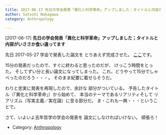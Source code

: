 ```yaml
---
title: 2017-06-17 先日の学会発表「異化と科学革命」アップしました；タイトルと内容がいささか食い違ってます
author: Satoshi Nakagawa
category: Anthropology

---
```


[2017-06-17] **先日の学会発表「異化と科学革命」アップしました；タイトルと内容がいささか食い違ってます** 

 先日 2017-05-27 学会で発表した論文を
とりあえず完成させた。
[ここ](/~satoshi/anthrop/works/paper-2/jasca-51.html)です。

 15分の発表だったので、すぐに終わると思ったのだが、
けっこう時間をとった。
そしてずい分と長い論文になってしまった。
これ、どうやって15分でしゃべったのだろう・・・。
そのまま紀要に載せらそうだ。

 わりと忠実に発表を再現したので、余計な
部分がついている。
予告したタイトル（「異化と科学革命」）から始めて、
本当のテーマであるリアリティそして
リアリズム（写実主義／実在論）に至る部分だ。
ま・これも一興・・・ということで。

 さて、いよいよ去年哲学の学会の発表を
論文にしなければいけない。
頑張ろ！

- Category: [Anthropology](https://merapano.github.io/categories.html#Anthropology)


